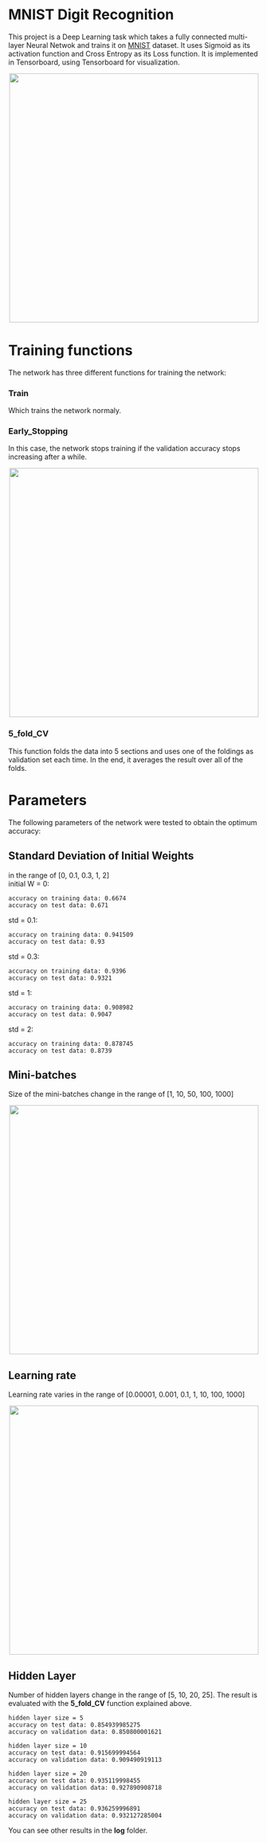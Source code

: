 # MNIST Digit Recognition
This project is a Deep Learning task which takes a fully connected multi-layer Neural Netwok and trains it on [MNIST](http://yann.lecun.com/exdb/mnist/) dataset. It uses Sigmoid as its activation function and Cross Entropy as its Loss function. It is implemented in Tensorboard, using Tensorboard for visualization.

<p align="center"><img src="https://user-images.githubusercontent.com/19167068/32612287-2607c202-c57d-11e7-97b0-3a21918ffca2.png" width="500"/>

# Training functions
The network has three different functions for training the network:
  ### Train
  Which trains the network normaly. 
  ### Early_Stopping
  In this case, the network stops training if the validation accuracy stops increasing after a while.
  
  <p align="center"><img src="https://user-images.githubusercontent.com/19167068/32612297-28554520-c57d-11e7-8ca5-89df3e27c67f.png" width="500">
 
  ### 5_fold_CV
  This function folds the data into 5 sections and uses one of the foldings as validation set each time. In the end, it averages the result over all of the folds.

# Parameters
The following parameters of the network were tested to obtain the optimum accuracy:
  ## Standard Deviation of Initial Weights
  in the range of \[0, 0.1, 0.3, 1, 2\]  
  initial W = 0:
  ```
  accuracy on training data: 0.6674 
  accuracy on test data: 0.671
  ```
  std = 0.1:
  ```
  accuracy on training data: 0.941509 
  accuracy on test data: 0.93
  ```
  std = 0.3:
  ```
  accuracy on training data: 0.9396 
  accuracy on test data: 0.9321
  ```
  std = 1:
  ```
  accuracy on training data: 0.908982 
  accuracy on test data: 0.9047
  ```
  std = 2:
  ```
  accuracy on training data: 0.878745 
  accuracy on test data: 0.8739
  ```
  ## Mini-batches
  Size of the mini-batches change in the range of \[1, 10, 50, 100, 1000\]  
  <p align="center"><img src="https://user-images.githubusercontent.com/19167068/32612293-28016d74-c57d-11e7-9dda-f4104a33ab83.png" width="500">
 
  ## Learning rate
  Learning rate varies in the range of \[0.00001, 0.001, 0.1, 1, 10, 100, 1000\]
  <p align="center"><img src="https://user-images.githubusercontent.com/19167068/32612294-282b1340-c57d-11e7-9b60-fb961cdffc30.png" width="500">
  
  ## Hidden Layer
  Number of hidden layers change in the range of \[5, 10, 20, 25\]. The result is evaluated with the **5_fold_CV** function explained above.
  
  ```
  hidden layer size = 5
  accuracy on test data: 0.854939985275 
  accuracy on validation data: 0.850800001621
  ```
  ```
  hidden layer size = 10
  accuracy on test data: 0.915699994564 
  accuracy on validation data: 0.909490919113
  ```
  ```
  hidden layer size = 20
  accuracy on test data: 0.935119998455
  accuracy on validation data: 0.927890908718 
  ```
  ```
  hidden layer size = 25
  accuracy on test data: 0.936259996891 
  accuracy on validation data: 0.932127285004
  ```
  
You can see other results in the **log** folder.


